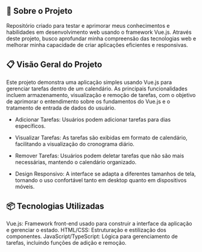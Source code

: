 ## 🚀 Sobre o Projeto
Repositório criado para testar e aprimorar meus conhecimentos e habilidades em desenvolvimento web usando o framework Vue.js. Através deste projeto, busco aprofundar minha compreensão das tecnologias web e melhorar minha capacidade de criar aplicações eficientes e responsivas.

## 📋 Visão Geral do Projeto
Este projeto demonstra uma aplicação simples usando Vue.js para gerenciar tarefas dentro de um calendário. As principais funcionalidades incluem armazenamento, visualização e remoção de tarefas, com o objetivo de aprimorar o entendimento sobre os fundamentos do Vue.js e o tratamento de entrada de dados do usuário.

* Adicionar Tarefas: Usuários podem adicionar tarefas para dias específicos.

* Visualizar Tarefas: As tarefas são exibidas em formato de calendário, facilitando a visualização do cronograma diário.

* Remover Tarefas: Usuários podem deletar tarefas que não são mais necessárias, mantendo o calendário organizado.

* Design Responsivo: A interface se adapta a diferentes tamanhos de tela, tornando o uso confortável tanto em desktop quanto em dispositivos móveis.

## 📦  Tecnologias Utilizadas
Vue.js: Framework front-end usado para construir a interface da aplicação e gerenciar o estado.
HTML/CSS: Estruturação e estilização dos componentes.
JavaScript/TypeScript: Lógica para gerenciamento de tarefas, incluindo funções de adição e remoção.